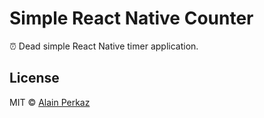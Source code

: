 # Simple React Native Counter
⏰ Dead simple React Native timer application.

## License
MIT © [Alain Perkaz](https://aperkaz.github.io)
